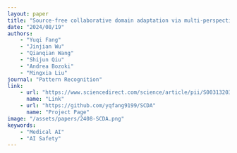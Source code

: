 ```yaml
---
layout: paper
title: "Source-free collaborative domain adaptation via multi-perspective feature enrichment for functional MRI analysis"
date: "2024/08/19"
authors: 
    - "Yuqi Fang"
    - "Jinjian Wu"
    - "Qianqian Wang"
    - "Shijun Qiu"
    - "Andrea Bozoki"
    - "Mingxia Liu"
journal: "Pattern Recognition"
link:
    - url: "https://www.sciencedirect.com/science/article/pii/S0031320324006630"
      name: "Link"
    - url: "https://github.com/yqfang9199/SCDA"
      name: "Project Page"
image: "/assets/papers/2408-SCDA.png"
keywords:
    - "Medical AI"
    - "AI Safety"
---
```


<!-- 
Speech Technology  
Generative AI 
Multimodal AI  
Embodied Intelligence 
AI Safety  
Medical AI 
Data Intelligence-->